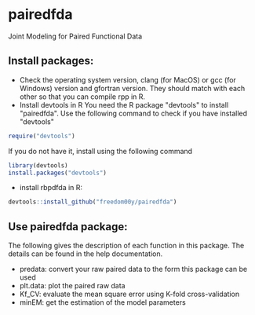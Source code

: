 # pairedfda
Joint Modeling for Paired Functional Data

## Install packages:
* Check the operating system version, clang (for MacOS) or gcc (for Windows) version and gfortran version. They should match with each other so that you can compile rpp in R.
* Install devtools in R
You need the R package "devtools" to install "pairedfda". Use the following command to check if you have installed "devtools"
```r
require("devtools")
```
If you do not have it, install using the following command
```r
library(devtools)
install.packages("devtools")
```
* install rbpdfda in R:
```r
devtools::install_github("freedom00y/pairedfda")
```
## Use pairedfda package:
The following gives the description of each function in this package. The details can be found in the help documentation.

* predata: convert your raw paired data to the form this package can be used
* plt.data: plot the paired raw data
* Kf_CV: evaluate the mean square error using K-fold cross-validation
* minEM: get the estimation of the model parameters

